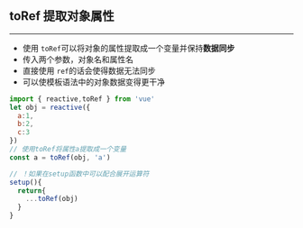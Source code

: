 ## toRef 提取对象属性
---
* 使用 `toRef`可以将对象的属性提取成一个变量并保持**数据同步**
* 传入两个参数，对象名和属性名
* 直接使用 `ref`的话会使得数据无法同步
* 可以使模板语法中的对象数据变得更干净

```js
import { reactive,toRef } from 'vue'
let obj = reactive({
  a:1,
  b:2,
  c:3
})
// 使用toRef将属性a提取成一个变量
const a = toRef(obj, 'a')

// ！如果在setup函数中可以配合展开运算符
setup(){
  return{
    ...toRef(obj)
  }
}
```